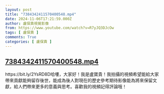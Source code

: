 ```yaml
---
layout: post
title: "7384342411570400548.mp4"
date: 2024-11-06T17:21:59.000Z
author: 盧保貴視覺影像
from: https://www.youtube.com/watch?v=R7yJQ3DJcOw
tags: [ 盧保貴 ]
comments: True
categories: [ 盧保貴 ]
---
```

<!--1730913719000-->
[7384342411570400548.mp4](https://www.youtube.com/watch?v=R7yJQ3DJcOw)
------

<div>
https://bit.ly/2YsRD8D哈嘍，大家好！我是盧寶貴！我拍攝的視頻希望能給大家帶來貢獻能夠留存後世，能成為後人對現在的歷史參考期待影像能為將來保留文獻，給人們帶來更多的意義與思考。喜歡我的視頻記得評論哦！
</div>
